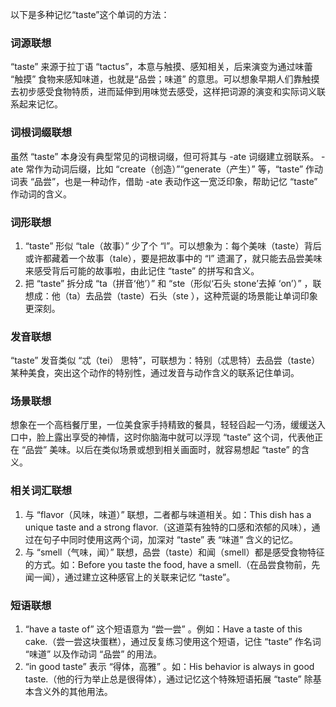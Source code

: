 以下是多种记忆“taste”这个单词的方法：

### 词源联想
“taste” 来源于拉丁语 “tactus”，本意与触摸、感知相关，后来演变为通过味蕾 “触摸” 食物来感知味道，也就是“品尝；味道” 的意思。可以想象早期人们靠触摸去初步感受食物特质，进而延伸到用味觉去感受，这样把词源的演变和实际词义联系起来记忆。 

### 词根词缀联想
虽然 “taste” 本身没有典型常见的词根词缀，但可将其与 -ate 词缀建立弱联系。 -ate 常作为动词后缀，比如 “create（创造）”“generate（产生）” 等，“taste” 作动词表 “品尝”，也是一种动作，借助 -ate 表动作这一宽泛印象，帮助记忆 “taste” 作动词的含义。 

### 词形联想
1. “taste” 形似 “tale（故事）” 少了个 “l”。可以想象为：每个美味（taste）背后或许都藏着一个故事（tale），要是把故事中的 “l” 遗漏了，就只能去品尝美味来感受背后可能的故事啦，由此记住 “taste” 的拼写和含义。 
2. 把 “taste” 拆分成 “ta（拼音‘他’）” 和 “ste（形似‘石头 stone’去掉 ‘on’）” ，联想成：他（ta）去品尝（taste）石头（ste ），这种荒诞的场景能让单词印象更深刻。 

### 发音联想
“taste” 发音类似 “忒（tei） 思特”，可联想为：特别（忒思特）去品尝（taste）某种美食，突出这个动作的特别性，通过发音与动作含义的联系记住单词。 

### 场景联想
想象在一个高档餐厅里，一位美食家手持精致的餐具，轻轻舀起一勺汤，缓缓送入口中，脸上露出享受的神情，这时你脑海中就可以浮现 “taste” 这个词，代表他正在 “品尝” 美味。以后在类似场景或想到相关画面时，就容易想起 “taste” 的含义。 

### 相关词汇联想
1. 与 “flavor（风味，味道）” 联想，二者都与味道相关。如：This dish has a unique taste and a strong flavor.（这道菜有独特的口感和浓郁的风味），通过在句子中同时使用这两个词，加深对 “taste” 表 “味道” 含义的记忆。 
2. 与 “smell（气味，闻）” 联想，品尝（taste）和闻（smell）都是感受食物特征的方式。如：Before you taste the food, have a smell.（在品尝食物前，先闻一闻），通过建立这种感官上的关联来记忆 “taste”。 

### 短语联想
1. “have a taste of” 这个短语意为 “尝一尝” 。例如：Have a taste of this cake.（尝一尝这块蛋糕），通过反复练习使用这个短语，记住 “taste” 作名词 “味道” 以及作动词 “品尝” 的用法。 
2. “in good taste” 表示 “得体，高雅” 。如：His behavior is always in good taste.（他的行为举止总是很得体），通过记忆这个特殊短语拓展 “taste” 除基本含义外的其他用法。 